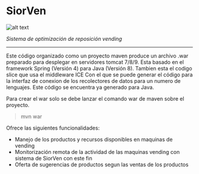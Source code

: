# SiorVen
![alt text](https://avatars0.githubusercontent.com/u/28288406?v=3&s=200 "Logo SiorVen")

*Sistema de optimización de reposición vending*

***

Este código organizado como un proyecto maven produce un archivo .war preparado para desplegar en servidores tomcat 7/8/9. 
Esta basado en el framework Spring (Versión 4) para Java (Versión 8). Tambien esta el codigo slice que usa el middleware ICE
 Con el que se puede generar el código para la interfaz de conexion de los recolectores de datos para un numero de lenguajes.
 Este código se encuentra ya generado para Java.

Para crear el war solo se debe lanzar el comando war de maven sobre el proyecto.

>mvn war

Ofrece las siguientes funcionalidades:

* Manejo de los productos y recursos disponibles en maquinas de vending
* Monitorización remota de la actividad de las maquinas vending con sistema de SiorVen con este fin
* Oferta de sugerencias de productos segun las ventas de los productos

